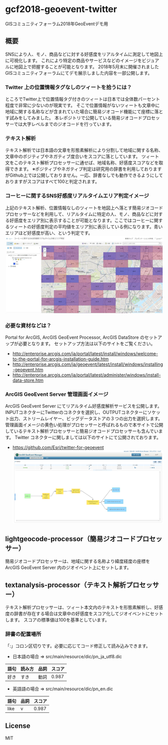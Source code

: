 # gcf2018-geoevent-twitter
GISコミュニティフォーラム2018年GeoEventデモ用

## 概要
SNSにより人、モノ、商品などに対する好感度をリアルタイムに測定して地図上に可視化します。
これにより特定の商品やサービスなどのイメージをビジュアルに地図上で把握することが可能となります。
2018年5月末に開催されましたGISコミュニティフォーラムにてデモ展示しました内容を一部公開します。

### Twitter 上の位置情報タグなしのツィートを拾うには？
ところでTwitter上で位置情報タグ付きのツィートは日本では全体数パーセント程度で非常に少ないのが現実です。
そこで位置情報がないツィートも文章中に地域に関する名称などが含まれていた場合に簡易ジオコード機能にて座標に落とす試みをしてみました。
本レポジトリで公開している簡易ジオコードプロセッサーでは大字レベルまでのジオコードを行っています。

### テキスト解析
テキスト解析では日本語の文章を形態素解析により分割して地域に関する名称、文章中のポジティブやネガティブ度合いをスコアに落としています。
ツィート文をこのテキスト解析プロセッサーに通せば、地域名称、好感度スコアなどを取得できます。
※ポジティブやネガティブ判定は研究用の辞書を利用しておりますがGithub上では公開しておりません。一応、辞書なしでも動作できるようにしておりますがスコアはすべて100と判定されます。

### コーヒーに関するSNS好感度リアルタイムエリア判定イメージ
上記のテキスト解析、位置情報なしのツィートを地図上へ落とす簡易ジオコードプロセッサーなどを利用して、リアルタイムに特定の人、モノ、商品などに対する好感度をエリア別に表示することが可能となります。ここではコーヒーに関するツィートの好感度判定の平均値をエリア別に表示している例になります。青いエリアほど好感度が高い、という判定です。
![コーヒーに関するSNS好感度リアルタイムエリア判定イメージ](https://github.com/EJHattori/gcf2018-geoevent-twitter/blob/master/images/sns_area_coffee_tokyo.JPG)

### 必要な資材などは？
Portal for ArcGIS, ArcGIS GeoEvent Processor, ArcGIS DataStore のセットアップが必要となります。
セットアップ方法は以下のサイトをご覧ください。
* http://enterprise.arcgis.com/ja/portal/latest/install/windows/welcome-to-the-portal-for-arcgis-installation-guide.htm
* http://enterprise.arcgis.com/ja/geoevent/latest/install/windows/installing-geoevent.htm
* http://enterprise.arcgis.com/ja/portal/latest/administer/windows/install-data-store.htm

### ArcGIS GeoEvent Server 管理画面イメージ
ArcGIS GeoEvent Server にてリアルタイム好感度解析サービスを公開します。
INPUTコネクターにTwitterのコネクタを選択し、OUTPUTコネクターにソケット出力、ストリームレイヤー、ビッグデータストアの３つの出力を選択します。
管理画面イメージの黄色い処理がプロセッサーと呼ばれるもので本サイトで公開しているテキスト解析プロセッサーと簡易ジオコードプロセッサーも含んでいます。
Twitter コネクターに関しましては以下のサイトにて公開されております。
* https://github.com/Esri/twitter-for-geoevent
![ArcGIS GeoEvent Server 管理画面イメージ](https://github.com/EJHattori/gcf2018-geoevent-twitter/blob/master/images/geoevent_manager_sample.PNG)

## lightgeocode-processor（簡易ジオコードプロセッサー）
簡易ジオコードプロセッサーは、地域に関する名称より緯度経度の座標を ArcGIS GeoEvent Server 内のジオイベント上にセットします。

## textanalysis-processor（テキスト解析プロセッサー）
テキスト解析プロセッサーは、ツィート本文内のテキストを形態素解析し、好感度の辞書が存在する場合は文章中の好感度をスコア化してジオイベントにセットします。
スコアの標準値は100を基準としています。

### 辞書の配置場所
「:」コロン区切りです。必要に応じてコード修正して読み込みできます。
* 日本語の場合 ⇒ src/main/resource/dic/pn_ja_utf8.dic

| 語句 | 読み方 | 品詞 | スコア |
----|----|----|----
| 好き | すき | 動詞 | 0.987 |

* 英語語の場合 ⇒ src/main/resource/dic/pn_en.dic

| 語句 | 品詞 | スコア |
----|----|----
| like | v | 0.987 |

## License
MIT
